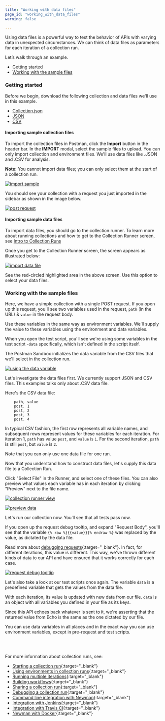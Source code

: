 ```yaml
---
title: "Working with data files"
page_id: "working_with_data_files"
warning: false

---
```


Using data files is a powerful way to test the behavior of APIs with varying data in unexpected circumstances. We can think of data files as parameters for each iteration of a collection run. 

Let’s walk through an example.

* [Getting started](#getting-started)
* [Working with the sample files](#working-with-the-sample-files)


### Getting started

Before we begin, download the following collection and data files we'll use in this example.

   *   [Collection.json](https://s3.amazonaws.com/postman-static-getpostman-com/postman-docs/58533790.json)
   *   [JSON](https://s3.amazonaws.com/postman-static-getpostman-com/postman-docs/58702589.json)
   *   [CSV](https://s3.amazonaws.com/postman-static-getpostman-com/postman-docs/58702574.csv)

#### Importing sample collection files

To import the collection files in Postman, click the **Import** button in the header bar. In the **IMPORT** modal, select the sample files to upload. You can only import collection and environment files. We'll use data files like .JSON and .CSV for analysis. 

**Note:** You cannot import data files; you can only select them at the start of a collection run.

[![import sample](https://s3.amazonaws.com/postman-static-getpostman-com/postman-docs/import+modal.png)](https://s3.amazonaws.com/postman-static-getpostman-com/postman-docs/import+modal.png)

You should see your collection with a request you just imported in the sidebar as shown in the image below.
   
[![post request](https://s3.amazonaws.com/postman-static-getpostman-com/postman-docs/WS-working-with-data-1.png)](https://s3.amazonaws.com/postman-static-getpostman-com/postman-docs/WS-working-with-data-1.png)

#### Importing sample data files

To import data files, you should go to the collection runner. To learn more about running collections and how to get to the Collection Runner screen, see [Intro to Collection Runs](/docs/v6/postman/collection_runs/intro_to_collection_runs)

Once you get to the Collection Runner screen, the screen appears as illustrated below:

[![import data file](https://s3.amazonaws.com/postman-static-getpostman-com/postman-docs/Collection_Runner_Import_Data.png)](https://s3.amazonaws.com/postman-static-getpostman-com/postman-docs/Collection_Runner_Import_Data.png)

See the red-circled highlighted area in the above screen. Use this option to select your data files. 

### Working with the sample files

Here, we have a simple collection with a single POST request. If you open up this request, you'll see two variables used in the request, `path` (in the URL) & `value` in the request body. 

Use these variables in the same way as environment variables. We'll supply the value to these variables using the environment and data variables.

When you open the test script, you'll see we're using some variables in the test script -`data` specifically, which isn't defined in the script itself. 

The Postman Sandbox initializes the data variable from the CSV files that we'll select in the collection run.

[![using the data variable](https://s3.amazonaws.com/postman-static-getpostman-com/postman-docs/WS-working-with-data-files-2.png)](https://s3.amazonaws.com/postman-static-getpostman-com/postman-docs/WS-working-with-data-files-2.png)

Let's investigate the data files first. We currently support JSON and CSV files. This examples talks only about .CSV data file.

Here's the CSV data file:

```
    path, value
    post, 1
    post, 2
    post, 3
    post, 4
```

In typical CSV fashion, the first row represents all variable names, and subsequent rows represent values for these variables for each iteration. For iteration 1, `path` has value `post`, and `value` is `1`. For the second iteration, `path` is still `post`, but `value` is `2`.

Note that you can only use one data file for one run.

Now that you understand how to construct data files, let's supply this data file to a Collection Run. 

Click "Select File" in the Runner, and select one of these files. You can also preview what values each variable has in each iteration by clicking "Preview" next to the file name.

[![collection runner view](https://s3.amazonaws.com/postman-static-getpostman-com/postman-docs/58702694.png)](https://s3.amazonaws.com/postman-static-getpostman-com/postman-docs/58702694.png)             

[![preview data](https://s3.amazonaws.com/postman-static-getpostman-com/postman-docs/58703253.png)](https://s3.amazonaws.com/postman-static-getpostman-com/postman-docs/58703253.png)

Let's run our collection now. You'll see that all tests pass now. 

If you open up the request debug tooltip, and expand "Request Body", you'll see that the variable `{% raw %}{{value}}{% endraw %}` was replaced by the value, as dictated by the data file. 

Read more about [debugging requests](/docs/v6/postman/collection_runs/debugging_a_collection_run){:target="_blank"}. In fact, for different iterations, this value is different. This way, we've thrown different kinds of data to our API and have ensured that it works correctly for each case.

[![request debug tooltip](https://s3.amazonaws.com/postman-static-getpostman-com/postman-docs/58702708.png)](https://s3.amazonaws.com/postman-static-getpostman-com/postman-docs/58702708.png)

Let's also take a look at our test scripts once again. The variable `data` is a predefined variable that gets the values from the data file.

With each iteration, its value is updated with new data from our file. `data` is an object with all variables you defined in your file as its keys. 

Since this API echoes back whatever is sent to it, we're asserting that the returned value from Echo is the same as the one dictated by our file.

You can use data variables in all places and in the exact way you can use environment variables, except in pre-request and test scripts.

<br>
<br>

For more information about collection runs, see:

* [Starting a collection run](/docs/v6/postman/collection_runs/starting_a_collection_run){:target="_blank"}
* [Using environments in collection runs](/docs/v6/postman/collection_runs/using_environments_in_collection_runs){:target="_blank"}
* [Running multiple iterations](/docs/v6/postman/collection_runs/running_multiple_iterations){:target="_blank"}
* [Building workflows](/docs/v6/postman/collection_runs/building_workflows){:target="_blank"}
* [Sharing a collection run](/docs/v6/postman/collection_runs/sharing_a_collection_run){:target="_blank"}
* [Debugging a collection run](/docs/v6/postman/collection_runs/debugging_a_collection_run){:target="_blank"}
* [Command line integration with Newman](/docs/v6/postman/collection_runs/command_line_integration_with_newman){:target="_blank"}
* [Integration with Jenkins](/docs/v6/postman/collection_runs/integration_with_jenkins){:target="_blank"}
* [Integration with Travis CI](/docs/v6/postman/collection_runs/integration_with_travis){:target="_blank"}
* [Newman with Docker](/docs/v6/postman/collection_runs/newman_with_docker){:target="_blank"}


